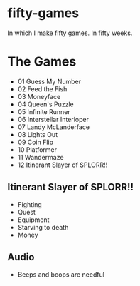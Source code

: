 # fifty-games
In which I make fifty games. In fifty weeks.

# The Games

- 01 Guess My Number
- 02 Feed the Fish
- 03 Moneyface
- 04 Queen's Puzzle
- 05 Infinite Runner
- 06 Interstellar Interloper
- 07 Landy McLanderface
- 08 Lights Out
- 09 Coin Flip
- 10 Platformer
- 11 Wandermaze
- 12 Itinerant Slayer of SPLORR!!

## Itinerant Slayer of SPLORR!!

* Fighting
* Quest
* Equipment
* Starving to death
* Money

## Audio

- Beeps and boops are needful